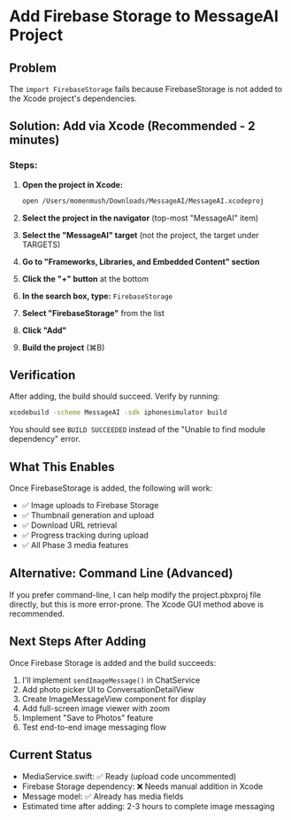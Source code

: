 # Add Firebase Storage to MessageAI Project

## Problem
The `import FirebaseStorage` fails because FirebaseStorage is not added to the Xcode project's dependencies.

## Solution: Add via Xcode (Recommended - 2 minutes)

### Steps:
1. **Open the project in Xcode:**
   ```bash
   open /Users/momenmush/Downloads/MessageAI/MessageAI.xcodeproj
   ```

2. **Select the project in the navigator** (top-most "MessageAI" item)

3. **Select the "MessageAI" target** (not the project, the target under TARGETS)

4. **Go to "Frameworks, Libraries, and Embedded Content" section**

5. **Click the "+" button** at the bottom

6. **In the search box, type:** `FirebaseStorage`

7. **Select "FirebaseStorage"** from the list

8. **Click "Add"**

9. **Build the project** (⌘B)

## Verification

After adding, the build should succeed. Verify by running:
```bash
xcodebuild -scheme MessageAI -sdk iphonesimulator build
```

You should see `BUILD SUCCEEDED` instead of the "Unable to find module dependency" error.

## What This Enables

Once FirebaseStorage is added, the following will work:
- ✅ Image uploads to Firebase Storage
- ✅ Thumbnail generation and upload
- ✅ Download URL retrieval
- ✅ Progress tracking during upload
- ✅ All Phase 3 media features

## Alternative: Command Line (Advanced)

If you prefer command-line, I can help modify the project.pbxproj file directly, but this is more error-prone. The Xcode GUI method above is recommended.

## Next Steps After Adding

Once Firebase Storage is added and the build succeeds:
1. I'll implement `sendImageMessage()` in ChatService
2. Add photo picker UI to ConversationDetailView
3. Create ImageMessageView component for display
4. Add full-screen image viewer with zoom
5. Implement "Save to Photos" feature
6. Test end-to-end image messaging flow

## Current Status

- MediaService.swift: ✅ Ready (upload code uncommented)
- Firebase Storage dependency: ❌ Needs manual addition in Xcode
- Message model: ✅ Already has media fields
- Estimated time after adding: 2-3 hours to complete image messaging
